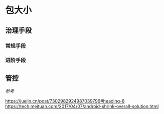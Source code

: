 
# 包大小

## 治理手段

### 常规手段

### 进阶手段

## 管控


*参考*

https://juejin.cn/post/7302982924987039796#heading-8
https://tech.meituan.com/2017/04/07/android-shrink-overall-solution.html